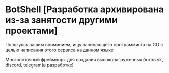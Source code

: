 # BotShell [Разработка архивирована из-за занятости другими проектами]

Пользуясь вашим вниманием, ищу начинающего программиста на GO с целью написания этого сервиса на данном языке

Многопоточный фреймворк для создания высоконагруженных ботов vk, discord, telegram(в разработке)
